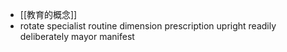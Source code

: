- [[教育的概念]]
- rotate
  specialist 
  routine
  dimension
  prescription
  upright
  readily
  deliberately
  mayor
  manifest